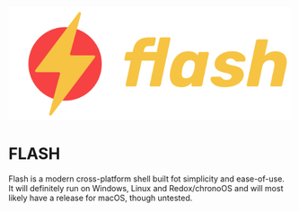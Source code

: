 <p align="center">
  <img src="logo.png" />
</p>

# FLASH
Flash is a modern cross-platform shell built fot simplicity and ease-of-use. It will definitely run on Windows, Linux and Redox/chronoOS and will most likely have a release for macOS, though untested.